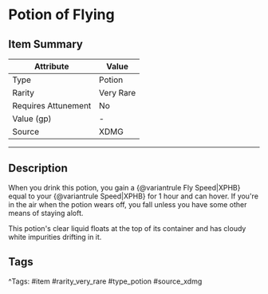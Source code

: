 # Potion of Flying

## Item Summary

| Attribute            | Value                        |
|----------------------|------------------------------|
| Type                 | Potion |
| Rarity               | Very Rare             |
| Requires Attunement  | No                |
| Value (gp)           | -    |
| Source               | XDMG |

---

## Description

When you drink this potion, you gain a {@variantrule Fly Speed|XPHB} equal to your {@variantrule Speed|XPHB} for 1 hour and can hover. If you're in the air when the potion wears off, you fall unless you have some other means of staying aloft.

This potion's clear liquid floats at the top of its container and has cloudy white impurities drifting in it.

## Tags

^Tags: #item #rarity_very_rare #type_potion #source_xdmg